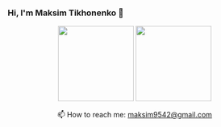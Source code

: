 ### Hi, I'm Maksim Tikhonenko 👋

<p align='center'>
   <a href="https://github-readme-stats.vercel.app/api?username=MaxTihon&show_icons=true&count_private=true"><img height=150
       src="https://github-readme-stats.vercel.app/api?username=MaxTihon&show_icons=true&count_private=true"/></a>
   <a href="https://github.com/MaxTihon/github-readme-stats"><img height=150
       src="https://github-readme-stats.vercel.app/api/top-langs/?username=MaxTihon&layout=compact"/></a>
</p>

<p align='center'>
   📫 How to reach me: <a href='mailto:maksim9542@gmail.com'>maksim9542@gmail.com</a>
</p>
<!--
**MaxTihon/MaxTihon** is a ✨ _special_ ✨ repository because its `README.md` (this file) appears on your GitHub profile.

Here are some ideas to get you started:

- 🔭 I’m currently working on ...
- 🌱 I’m currently learning ...
- 👯 I’m looking to collaborate on ...
- 🤔 I’m looking for help with ...
- 💬 Ask me about ...
- 📫 How to reach me: ...
- 😄 Pronouns: ...
- ⚡ Fun fact: ...
-->
